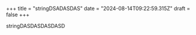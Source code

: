 +++
title = "stringDSADASDAS"
date = "2024-08-14T09:22:59.315Z"
draft = false
+++

  stringDASDASDASDASD
        